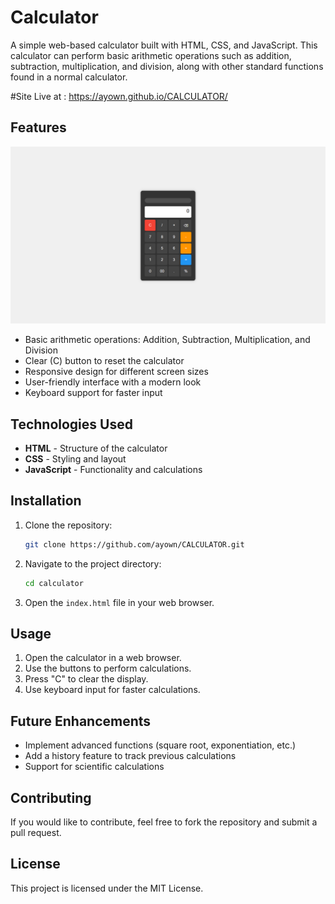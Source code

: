 # Calculator

A simple web-based calculator built with HTML, CSS, and JavaScript. This calculator can perform basic arithmetic operations such as addition, subtraction, multiplication, and division, along with other standard functions found in a normal calculator.

#Site Live at :
https://ayown.github.io/CALCULATOR/

## Features

![Website Screenshot](WEB.png)

- Basic arithmetic operations: Addition, Subtraction, Multiplication, and Division
- Clear (C) button to reset the calculator
- Responsive design for different screen sizes
- User-friendly interface with a modern look
- Keyboard support for faster input

## Technologies Used

- **HTML** - Structure of the calculator
- **CSS** - Styling and layout
- **JavaScript** - Functionality and calculations

## Installation

1. Clone the repository:
   ```sh
   git clone https://github.com/ayown/CALCULATOR.git
   ```
2. Navigate to the project directory:
   ```sh
   cd calculator
   ```
3. Open the `index.html` file in your web browser.

## Usage

1. Open the calculator in a web browser.
2. Use the buttons to perform calculations.
3. Press "C" to clear the display.
4. Use keyboard input for faster calculations.

## Future Enhancements

- Implement advanced functions (square root, exponentiation, etc.)
- Add a history feature to track previous calculations
- Support for scientific calculations

## Contributing

If you would like to contribute, feel free to fork the repository and submit a pull request.

## License

This project is licensed under the MIT License.
